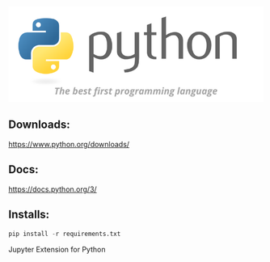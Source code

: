 ![alt text](IMG/Python.png)

## Downloads:
https://www.python.org/downloads/

## Docs:
https://docs.python.org/3/

## Installs:

```python
pip install -r requirements.txt
```

Jupyter Extension for Python
